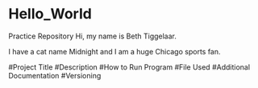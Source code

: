 # Hello_World
Practice Repository
Hi, my name is Beth Tiggelaar.

I have a cat name Midnight and I am a huge Chicago sports fan.

#Project Title
#Description
#How to Run Program
#File Used
#Additional Documentation
#Versioning

